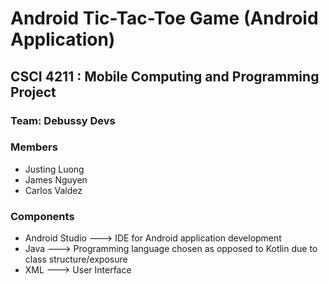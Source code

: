 # Android Tic-Tac-Toe Game (Android Application)
## CSCI 4211 : Mobile Computing and Programming Project
### Team: Debussy Devs
### Members
* Justing Luong
* James Nguyen
* Carlos Valdez

### Components
* Android Studio    ---> IDE for Android application development
* Java              ---> Programming language chosen as opposed to Kotlin due to class structure/exposure
* XML               ---> User Interface 
